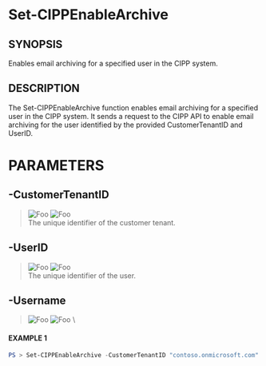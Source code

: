 # Set-CIPPEnableArchive
## SYNOPSIS
Enables email archiving for a specified user in the CIPP system.
## DESCRIPTION
The Set-CIPPEnableArchive function enables email archiving for a specified user in the CIPP system. It sends a request to the CIPP API to enable email archiving for the user identified by the provided CustomerTenantID and UserID.
# PARAMETERS

## **-CustomerTenantID**
> ![Foo](https://img.shields.io/badge/Type-String-Blue?) ![Foo](https://img.shields.io/badge/Mandatory-TRUE-Red?) \
The unique identifier of the customer tenant.

  ## **-UserID**
> ![Foo](https://img.shields.io/badge/Type-String-Blue?) ![Foo](https://img.shields.io/badge/Mandatory-TRUE-Red?) \
The unique identifier of the user.

  ## **-Username**
> ![Foo](https://img.shields.io/badge/Type-String-Blue?) ![Foo](https://img.shields.io/badge/Mandatory-FALSE-Green?) \


 #### EXAMPLE 1
```powershell
PS > Set-CIPPEnableArchive -CustomerTenantID "contoso.onmicrosoft.com" -UserID "user@domain.com"
```

